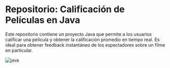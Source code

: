   <h1>Repositorio: Calificación de Películas en Java</h1>

  <p>Este repositorio contiene un proyecto Java que permite a los usuarios calificar una película y obtener la calificación promedio en tiempo real. Es ideal para obtener feedback instantáneo de los espectadores sobre un filme en particular.</p>




  
![java](https://github.com/IngJuanD/screenmatch-practicejava/assets/90529063/34d2c635-27ef-491a-b6e7-c14c9a445157)
